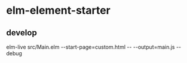 # elm-element-starter

## develop

elm-live src/Main.elm --start-page=custom.html -- --output=main.js --debug
